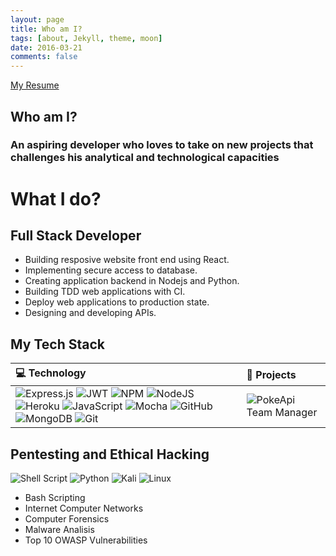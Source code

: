 ```yaml
---
layout: page
title: Who am I?
tags: [about, Jekyll, theme, moon]
date: 2016-03-21
comments: false
---
```

    
<a href="https://drive.google.com/file/d/1kBEMj8rf-XAQtHUiud78BdhSlY7qKqnh/view?usp=sharing" target="_blank" class="btn btn-info">My Resume</a>

## Who am I?

### An aspiring developer who loves to take on new projects that challenges his analytical and technological capacities

# What I do?

## **Full Stack Developer**
* Building resposive website front end using React.
* Implementing secure access to database.
* Creating application backend in Nodejs and Python.
* Building TDD web applications with CI.
* Deploy web applications to production state.
* Designing and developing APIs.

## **My Tech Stack**

| 💻 **Technology** | 🚀 **Projects** |
|:-|:-|
|![Express.js](https://img.shields.io/badge/express.js-%23404d59.svg?style=for-the-badge&logo=express&logoColor=%2361DAFB) ![JWT](https://img.shields.io/badge/JWT-black?style=for-the-badge&logo=JSON%20web%20tokens) ![NPM](https://img.shields.io/badge/NPM-%23000000.svg?style=for-the-badge&logo=npm&logoColor=white) ![NodeJS](https://img.shields.io/badge/node.js-6DA55F?style=for-the-badge&logo=node.js&logoColor=white) ![Heroku](https://img.shields.io/badge/heroku-%23430098.svg?style=for-the-badge&logo=heroku&logoColor=white) ![JavaScript](https://img.shields.io/badge/javascript-%23323330.svg?style=for-the-badge&logo=javascript&logoColor=%23F7DF1E) ![Mocha](https://img.shields.io/badge/-mocha-%238D6748?style=for-the-badge&logo=mocha&logoColor=white) ![GitHub](https://img.shields.io/badge/github-%23121011.svg?style=for-the-badge&logo=github&logoColor=white) ![MongoDB](https://img.shields.io/badge/MongoDB-%234ea94b.svg?style=for-the-badge&logo=mongodb&logoColor=white) ![Git](https://img.shields.io/badge/git-%23F05033.svg?style=for-the-badge&logo=git&logoColor=white) | ![PokeApi Team Manager](https://img.shields.io/static/v1?label=hackbout-certificate-generator&message=%20&color=000605&logo=github&logoColor=white&labelColor=000605)|

## **Pentesting and Ethical Hacking**

![Shell Script](https://img.shields.io/badge/shell_script-%23121011.svg?style=for-the-badge&logo=gnu-bash&logoColor=white) ![Python](https://img.shields.io/badge/python-3670A0?style=for-the-badge&logo=python&logoColor=ffdd54) ![Kali](https://img.shields.io/badge/Kali-268BEE?style=for-the-badge&logo=kalilinux&logoColor=white) ![Linux](https://img.shields.io/badge/Linux-FCC624?style=for-the-badge&logo=linux&logoColor=black) 

* Bash Scripting
* Internet Computer Networks
* Computer Forensics
* Malware Analisis
* Top 10 OWASP Vulnerabilities
